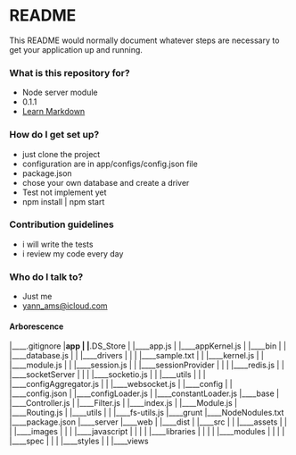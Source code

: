 # README #

This README would normally document whatever steps are necessary to get your application up and running.

### What is this repository for? ###

* Node server module
* 0.1.1
* [Learn Markdown](https://bitbucket.org/tutorials/markdowndemo)

### How do I get set up? ###

* just clone the project
* configuration are in app/configs/config.json file
* package.json
* chose your own database and create a driver
* Test not implement yet
* npm install | npm start

### Contribution guidelines ###

* i will write the tests
* i review my code every day

### Who do I talk to? ###

* Just me
* yann_ams@icloud.com

#### Arborescence
|____.gitignore
|____app
| |____.DS_Store
| |____app.js
| |____appKernel.js
| |____bin
| | |____database.js
| | |____drivers
| | | |____sample.txt
| | |____kernel.js
| | |____module.js
| | |____session.js
| | |____sessionProvider
| | | |____redis.js
| | |____socketServer
| | | |____socketio.js
| | |____utils
| | | |____configAggregator.js
| | |____websocket.js
| |____config
| | |____config.json
| |____configLoader.js
| |____constantLoader.js
|____base
| |____Controller.js
| |____Filter.js
| |____index.js
| |____Module.js
| |____Routing.js
| |____utils
| | |____fs-utils.js
|____grunt
|____NodeNodules.txt
|____package.json
|____server
|____web
| |____dist
| |____src
| | |____assets
| | | |____images
| | | |____javascript
| | | | |____libraries
| | | | |____modules
| | | | |____spec
| | | |____styles
| | |____views